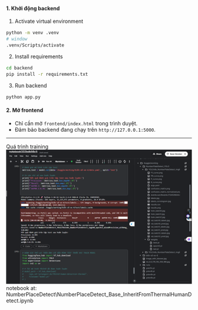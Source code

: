 #### **1. Khởi động backend**
1. Activate virtual environment
```bash
python -m venv .venv
# window 
.venv/Scripts/activate
```

2. Install requirements
```bash
cd backend
pip install -r requirements.txt
```

3. Run backend
```bash
python app.py
```

#### **2. Mở frontend**
- Chỉ cần mở `frontend/index.html` trong trình duyệt.
- Đảm bảo backend đang chạy trên `http://127.0.0.1:5000`.

---


Quá trình training 
![](NumberPlaceDetect\reports\trainingYolov8.png)
notebook at: NumberPlaceDetect\NumberPlaceDetect_Base_InheritFromThermalHumanDetect.ipynb